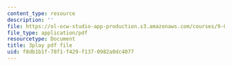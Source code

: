 ```yaml
---
content_type: resource
description: ''
file: https://ol-ocw-studio-app-production.s3.amazonaws.com/courses/9-00sc-introduction-to-psychology-fall-2011/f8db1b1f78f1f429f1370982a0dc4077_76O3rulk844.pdf
file_type: application/pdf
resourcetype: Document
title: 3play pdf file
uid: f8db1b1f-78f1-f429-f137-0982a0dc4077
---
```

